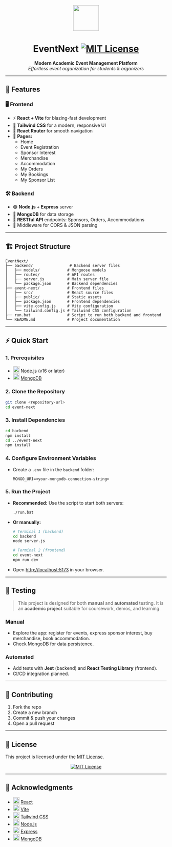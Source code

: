 <p align="center">
  <img src="https://img.icons8.com/color/96/000000/event-accepted-tentatively.png" width="80"/>
</p>

<h1 align="center">EventNext <a href="LICENSE.md"><img src="https://img.shields.io/badge/License-MIT-yellow.svg" alt="MIT License"/></a></h1>

<p align="center">
  <b>Modern Academic Event Management Platform</b> <br/>
  <em>Effortless event organization for students & organizers</em>
</p>

---

## 🚀 Features

### 🖥️ Frontend
- ⚡ <b>React + Vite</b> for blazing-fast development
- 🎨 <b>Tailwind CSS</b> for a modern, responsive UI
- 🔀 <b>React Router</b> for smooth navigation
- 📄 <b>Pages:</b>
  - Home
  - Event Registration
  - Sponsor Interest
  - Merchandise
  - Accommodation
  - My Orders
  - My Bookings
  - My Sponsor List

### 🛠️ Backend
- 🟢 <b>Node.js + Express</b> server
- 🍃 <b>MongoDB</b> for data storage
- 🔗 <b>RESTful API</b> endpoints: Sponsors, Orders, Accommodations
- 🧩 Middleware for CORS & JSON parsing

---

## 🏗️ Project Structure

```text
EventNext/
├── backend/                # Backend server files
│   ├── models/            # Mongoose models
│   ├── routes/            # API routes
│   ├── server.js          # Main server file
│   └── package.json       # Backend dependencies
├── event-next/            # Frontend files
│   ├── src/               # React source files
│   ├── public/            # Static assets
│   ├── package.json       # Frontend dependencies
│   ├── vite.config.js     # Vite configuration
│   └── tailwind.config.js # Tailwind CSS configuration
├── run.bat                # Script to run both backend and frontend
└── README.md              # Project documentation
```

---

## ⚡ Quick Start

### 1. Prerequisites
- <img src="https://img.icons8.com/color/24/000000/nodejs.png" width="20"/> [Node.js](https://nodejs.org/) (v16 or later)
- <img src="https://img.icons8.com/color/24/000000/mongodb.png" width="20"/> [MongoDB](https://www.mongodb.com/)

### 2. Clone the Repository
```bash
git clone <repository-url>
cd event-next
```

### 3. Install Dependencies
```bash
cd backend
npm install
cd ../event-next
npm install
```

### 4. Configure Environment Variables
- Create a `.env` file in the `backend` folder:
  ```env
  MONGO_URI=<your-mongodb-connection-string>
  ```

### 5. Run the Project
- <b>Recommended:</b> Use the script to start both servers:
  ```bash
  ./run.bat
  ```
- <b>Or manually:</b>
  ```bash
  # Terminal 1 (backend)
  cd backend
  node server.js

  # Terminal 2 (frontend)
  cd event-next
  npm run dev
  ```

- Open [http://localhost:5173](http://localhost:5173) in your browser.

---

## 🧪 Testing

> This project is designed for both <b>manual</b> and <b>automated</b> testing. It is an <b>academic project</b> suitable for coursework, demos, and learning.

### Manual
- Explore the app: register for events, express sponsor interest, buy merchandise, book accommodation.
- Check MongoDB for data persistence.

### Automated
- Add tests with <b>Jest</b> (backend) and <b>React Testing Library</b> (frontend).
- CI/CD integration planned.

---

## 🤝 Contributing
1. Fork the repo
2. Create a new branch
3. Commit & push your changes
4. Open a pull request

---

## 📄 License

This project is licensed under the <a href="LICENSE.md">MIT License</a>.

<p align="center">
  <a href="LICENSE.md">
    <img src="https://img.shields.io/badge/License-MIT-yellow.svg" alt="MIT License" />
  </a>
</p>

---

## 🙏 Acknowledgments

- <img src="https://img.icons8.com/color/24/000000/react-native.png" width="20"/> [React](https://reactjs.org/)  
- <img src="https://img.icons8.com/color/24/000000/vite.png" width="20"/> [Vite](https://vitejs.dev/)  
- <img src="https://img.icons8.com/color/24/000000/tailwindcss.png" width="20"/> [Tailwind CSS](https://tailwindcss.com/)  
- <img src="https://img.icons8.com/color/24/000000/nodejs.png" width="20"/> [Node.js](https://nodejs.org/)  
- <img src="https://img.icons8.com/ios-filled/24/16A085/express-js.png" width="20"/> [Express](https://expressjs.com/)  
- <img src="https://img.icons8.com/color/24/000000/mongodb.png" width="20"/> [MongoDB](https://www.mongodb.com/)
